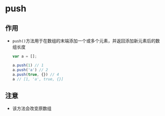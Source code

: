 # push

## 作用

+ `push()`方法用于在数组的末端添加一个或多个元素，并返回添加新元素后的数组长度

  ```js
  var a = [];

  a.push(1) // 1
  a.push('a') // 2
  a.push(true, {}) // 4
  a // [1, 'a', true, {}]
  ```

## 注意

+ 该方法会改变原数组
